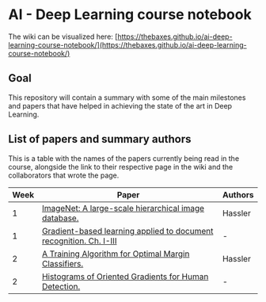# AI - Deep Learning course notebook

The wiki can be visualized here: [https://thebaxes.github.io/ai-deep-learning-course-notebook/](https://thebaxes.github.io/ai-deep-learning-course-notebook/)

## Goal

This repository will contain a summary with some of the main milestones and papers that have helped in achieving the state of the art in Deep Learning.

## List of papers and summary authors

This is a table with the names of the papers currently being read in the course, alongside the link to their respective page in the wiki and the collaborators that wrote the page.

| Week | Paper                                                                                         | Authors|
| ---- | --------------------------------------------------------------------------------------------- | ------ |
| 1    | [ImageNet: A large-scale hierarchical image database.](pages/week1/imagenet.md)               | Hassler|      
| 1    | [Gradient-based learning applied to document recognition. Ch. I-III](pages/week1/lenet1-3.md) | -      |
| 2    | [A Training Algorithm for Optimal Margin Classifiers.](pages/week2/svm.md)                    | Hassler|
| 2    | [Histograms of Oriented Gradients for Human Detection.](pages/week2/histograms.md)            | -      |
